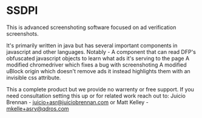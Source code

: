 # SSDPI

This is advanced screenshoting software focused on ad verification screenshots.

It's primarily written in java but has several important components in javascript and other languages.
Notably - 
A component that can read DFP's obfuscated javascript objects to learn what ads it's serving to the page
A modified chromedriver which fixes a bug with screenshoting
A modified uBlock origin which doesn't remove ads it instead highlights them with an invisible css attribute.



This a complete product but we provide no warrenty or free support.
If you need consultation setting this up or for related work reach out to:
Juicio Brennan - juicio+asr@juiciobrennan.com 
or
Matt Kelley - mkelle+asry@qdros.com
